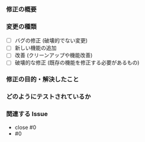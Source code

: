 ### 修正の概要
<!--　XXの機能を作成した -->
<!--
UIの修正であればスクリーンショットがあるとわかりやすい
|before| after |
|---|-------|
|||
-->

### 変更の種類
- [ ] バグの修正 (破壊的でない変更)
- [ ] 新しい機能の追加
- [ ] 改善 (クリーンアップや機能改善)
- [ ] 破壊的な修正 (既存の機能を修正する必要があるもの)

### 修正の目的・解決したこと
<!--　YYの操作を行いやすくするため -->

### どのようにテストされているか
<!--　単体テストを作成した -->

### 関連する Issue
- close #0
- #0
